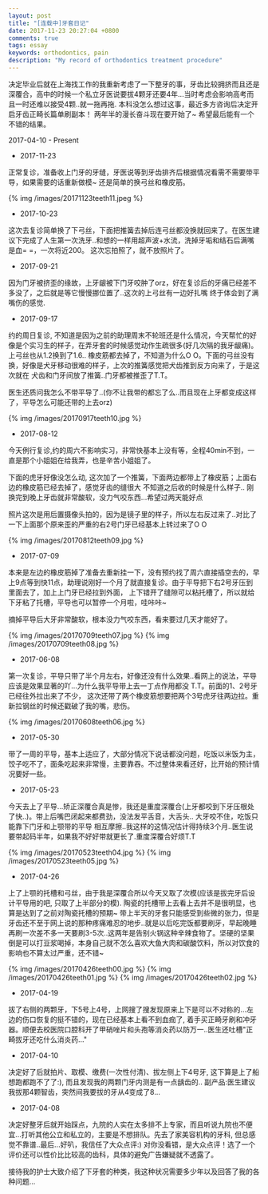 ```yaml
---
layout: post
title: "[连载中]牙套日记"
date: 2017-11-23 20:27:04 +0800
comments: true
tags: essay
keywords: orthodontics, pain
description: "My record of orthodontics treatment procedure"
---
```

决定毕业后就在上海找工作的我重新考虑了一下整牙的事，牙齿比较拥挤而且还是深覆合，高中的时候一个私立牙医说要拔4颗牙还要4年...当时考虑会影响高考而且一时还难以接受4颗..就一拖再拖. 本科没怎么想过这事，最近多方咨询后决定开启牙齿正畸长篇单刷副本！ 两年半的漫长奋斗现在要开始了~ 希望最后能有一个不错的结果。

2017-04-10 - Present

<!-- more -->

* 2017-11-23

正常复诊，准备收上门牙的牙缝，牙医说等到牙齿排齐后根据情况看需不需要带平导，如果需要的话重新做模~
还是简单的换弓丝和橡皮筋。

{% img /images/20171123teeth11.jpeg %}


* 2017-10-23

这次去复诊简单换了下弓丝，下面把推簧去掉后连弓丝都没换就回来了。在医生建议下完成了人生第一次洗牙..和想的一样用超声波+水流，洗掉牙垢和结石后满嘴是血= =，一次将近200。
这次忘拍照了，就不放照片了。

* 2017-09-21

因为门牙被挤歪的缘故，上牙龈被下门牙咬肿了orz，好在复诊后的牙痛已经差不多没了，之后就是等它慢慢挪位置了..这次的上弓丝有一边好扎嘴 终于体会到了满嘴伤的感觉.

* 2017-09-17

约的周日复诊, 不知道是因为之前的助理周末不轮班还是什么情况，今天帮忙的好像是个实习生的样子，在弄牙套的时候感觉动作生疏很多(好几次隔的我牙龈痛)。 
上弓丝也从1.2换到了1.6.. 橡皮筋都去掉了，不知道为什么O O。下面的弓丝没有换，好像是犬牙移动很难的样子，上次的推簧感觉把犬齿推到反方向来了，于是这次就在
犬齿和门牙间放了推簧..门牙都被推歪了T.T。

医生还质问我怎么不带平导了..(你不让我带的都忘了么..而且现在上牙都变成这样了，平导怎么可能还带的上去orz)

{% img /images/20170917teeth10.jpg %}


* 2017-08-12

今天例行复诊,约的周六不影响实习，非常快基本上没有等，全程40min不到，一直是那个小姐姐在给我弄，也是辛苦小姐姐了。

下面的虎牙好像没怎么动, 这次加了一个推簧，下面两边都带上了橡皮筋；上面右边的橡皮筋已经去掉了，感觉牙齿的缝很大 不知道之后收的时候是什么样子..
刚换完到晚上牙齿就非常酸软，没力气咬东西...希望过两天能好点

照片这次是用后置摄像头拍的，因为是镜子里的样子，所以左右反过来了..对比了一下上面那个原来歪的严重的右2号门牙已经基本上转过来了O O

{% img /images/20170812teeth09.jpg %}

* 2017-07-09

本来是左边的橡皮筋掉了准备去重新挂一下，没有预约找了周六直接插空去的，早上9点等到快11点，助理说刚好一个月了就直接复诊。由于平导把下右2号牙压到里面去了，加上上门牙已经拉到外面，
上下错开了缝隙可以粘托槽了，所以就给下牙粘了托槽，平导也可以暂停一个月啦，哇咔咔~ 

摘掉平导后大牙非常酸软，根本没力气咬东西，看来要过几天才能好了。

{% img /images/20170709teeth07.jpg %}
{% img /images/20170709teeth08.jpg %}

* 2017-06-08

第一次复诊，平导只带了半个月左右，好像还没有什么效果..看网上的说法，平导应该是效果显著的吖...为什么我平导带上去一丁点作用都没 T.T。前面的1、2号牙已经往外拉出来了不少，
这次还带了两个橡皮筋想要把两个3号虎牙往两边拉。重新拉钢丝的时候还戳破了我的嘴，悲伤。

{% img /images/20170608teeth06.jpg %}

* 2017-05-30

带了一周的平导，基本上适应了，大部分情况下说话都没问题，吃饭以米饭为主，饺子吃不了，面条吃起来非常慢，主要靠吞。不过整体来看还好，比开始的预计情况要好一些。

* 2017-05-23

今天去上了平导...矫正深覆合真是惨，我还是重度深覆合(上牙都咬到下牙压根处了快..)。带上后嘴巴闭起来都费劲，没法发平舌音，大舌头.. 大牙咬不住，吃饭只能靠下门牙和上颚带的平导
相互摩擦..我这样的这情况估计得持续3个月..医生说要带起码半年，如果我不好好带就更长了.重度深覆合好烦T.T

{% img /images/20170523teeth04.jpg %}
{% img /images/20170523teeth05.jpg %}

* 2017-04-26

上了上颚的托槽和弓丝，由于我是深覆合所以今天又取了次模(应该是拔完牙后设计平导用的吧, 只取了上半部分的模). 陶瓷的托槽带上去看上去并不是很明显，也算是达到了之前对陶瓷托槽的预期~
带上半天的牙套只能感受到些微的张力，但是牙齿还不至于网上说的那种疼痛难忍的地步..就是以后吃完饭都要刷牙，早起晚睡再刷一次差不多一天要刷3-5次..这两年是告别火锅这种辛辣食物了。坚硬的坚果倒是可以打豆浆喝掉，本身自己就不怎么喜欢大鱼大肉和碳酸饮料，所以对饮食的影响也不算太过严重，还不错~

{% img /images/20170426teeth00.jpg %}
{% img /images/20170426teeth01.jpg %}
{% img /images/20170426teeth02.jpg %}

* 2017-04-19

拔了右侧的两颗牙，下5号上4号，上网搜了搜发现原来上下是可以不对称的...左边的伤口恢复的挺不错的，现在已经基本上看不到血痂了, 着手买正畸牙刷和冲牙器。顺便去校医院口腔科开了甲硝唑片和头孢等消炎药以防万一..医生还吐槽"正畸拔牙还吃什么消炎药..."

* 2017-04-10

决定好了后就拍片、取模、缴费(一次性付清)、拔左侧上下4号牙, 这下算是上了船想跑都跑不了了:), 而且发现我的两颗门牙内测是有一点龋齿的.. 副产品:医生建议我拔那4颗智齿，突然间我要拔的牙从4变成了8...

* 2017-04-08

决定好整牙后就开始踩点，九院的人实在太多排不上专家，而且听说九院也不便宜...打听其他公立和私立的，主要是不想排队。先去了家美容机构的牙科, 但总感觉不靠谱..最后...好叭，我信任了大众点评:) 对你没看错，是大众点评！选了一个评价还可以性价比比较高的齿科，具体的避免广告嫌疑就不透露了。

接待我的护士大致介绍了下牙套的种类，我这种状况需要多少年以及回答了我的各种问题...




